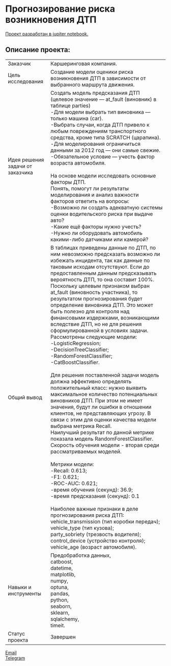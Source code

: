 # Прогнозирование риска возникновения ДТП

[Проект разработан в jupiter notebook.](https://github.com/data-analyst-mr/DataScienceProjects/blob/main/projects/educational%20project/car_insurance/car_insurance.ipynb)<br/>

## Описание проекта:
|   |  |
|---------------|-------------------|
|Заказчик| Каршеринговая компания.|
|Цель исследования| Создание модели оценики риска возникновения ДТП в зависимости от выбранного маршрута движения.|
|Идея решения задачи от заказчика|Создать модель предсказания ДТП (целевое значение — at_fault (виновник) в таблице parties)<br/>-Для модели выбрать тип виновника — только машина (car).<br/>-Выбрать случаи, когда ДТП привело к любым повреждениям транспортного средства, кроме типа SCRATCH (царапина).<br/>-Для моделирования ограничиться данными за 2012 год — они самые свежие.<br/>-Обязательное условие — учесть фактор возраста автомобиля.<br/><br/>На основе модели исследовать основные факторы ДТП.<br/>Понять, помогут ли результаты моделирования и анализ важности факторов ответить на вопросы:<br/>-Возможно ли создать адекватную системы оценки водительского риска при выдаче авто?<br/>-Какие ещё факторы нужно учесть?<br/>-Нужно ли оборудовать автомобиль какими-либо датчиками или камерой?|
|Общий вывод|В таблицах приведены данные по ДТП, по ним невозможно предсказать возможно ли избежать инцидента, так как данные по таковым исходам отсутствуют. Если до предоставленным данным предсказывать вероятность ДТП, то она составит 100%. Поскольку целевым признаком выбран at_fault (виновность участника), то результатом прогнозирования будет определение виновника ДТП. Это может быть полезно для контроля над финансовыми издержками, возникающими вследствие ДТП, но не для решения сформулированной в условиях задачи.<br/>Рассмотрены следующие модели:<br/>-LogisticRegression;<br/>-DecisionTreeClassifier;<br/>-RandomForestClassifier;<br/>-CatBoostClassifier.<br/><br/>Для решения поставленной задачи модель должна эффективно определять положительный класс: нужно выявить максимальное количество потенциальных виновников ДТП. При этом не имеет значения, будут ли ошибки в отношении клиентов, не представляющих угрозу. В связи с этим для оценки качества модели выбрана метрика Recall.<br/>Наилучший результат по данной метрике показала модель RandomForestClassifier. Скорость обучения модели - вторая среди рассматриваемых моделей.<br/><br/>Метрики модели:<br/>-Recall: 0.613;<br/>-F1: 0.621;<br/>-ROC-AUC: 0.621;<br/>-время обучения (секунд): 36.9;<br/>-время предсказания (секунд): 0.1<br/><br/>Наиболее важные признаки в деле прогнозирования риска ДТП:<br/>vehicle_transmission (тип коробки передач);<br/>vehicle_type (тип кузова);<br/>party_sobriety (трезвость водителя);<br/>control_device (устройство контроля);<br/>vehicle_age (возраст автомобиля).|
|Навыки и инструменты|Предобработка данных,<br/>catboost,<br/>datetime,<br/>matplotlib,<br/>numpy,<br/>optuna,<br/>pandas,<br/>python,<br/>seaborn,<br/>sklearn,<br/>sqlalchemy,<br/>timeit.|
|Статус проекта| Завершен|


[Email](mailto:mikhail-shestakov-2022@bk.ru)<br/>
[Telegram](https://t.me/mshestakov1)
